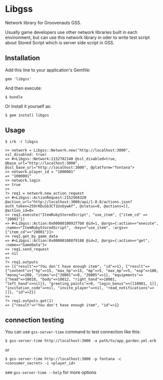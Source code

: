 # Libgss

Network library for Groovenauts GSS.

Usually game developers use other network libraries built in each environment,
but can use this network library in oder to write test script about Stored Script
which is server side script in GSS.

## Installation

Add this line to your application's Gemfile:

    gem 'libgss'

And then execute:

    $ bundle

Or install it yourself as:

    $ gem install libgss

## Usage

```
$ irb -r libgss

>> network = Libgss::Network.new("http://localhost:3000", ssl_disabled: true)
=> #<Libgss::Network:2152782140 @ssl_disabled=true, @base_url="http://localhost:3000", @ssl_base_url="http://localhost:3000", @platform="fontana">
>> network.player_id = "1000001"
=> "1000001"
>> network.login
=> true
>> 
?> req1 = network.new_action_request
=> #<Libgss::ActionRequest:2152568320 @action_url="http://localhost:3000/api/1.0.0/actions.json?auth_token=259rKDuSb3CT1UxbywAf", @status=0, @actions=[], @action_id=0>
>> req1.execute("ItemRubyStoredScript", "use_item", {"item_cd" => "20001"})
=> #<Libgss::Action:0x0000010092f7b0 @id=1, @args={:action=>"execute", :name=>"ItemRubyStoredScript", :key=>"use_item", :args=>{"item_cd"=>"20001"}}>
>> req1.get_by_game_data
=> #<Libgss::Action:0x000001008f9188 @id=2, @args={:action=>"get", :name=>"GameData"}>
>> req1.send_request
=> nil
>> 
?> req1.outputs
=> [{"result"=>"You don't have enough item", "id"=>1}, {"result"=>{"content"=>{"hp"=>15, "max_hp"=>15, "mp"=>5, "max_mp"=>5, "exp"=>100, "money"=>200, "items"=>{"20001"=>0, "20005"=>1}, "equipments"=>{"head"=>10018, "body"=>10012, "right_hand"=>10001, "left_hand"=>nil}}, "greeting_points"=>0, "login_bonus"=>[[10001, 1]], "invitation_code"=>nil, "invite_player"=>nil, "read_notifications"=>[]}, "id"=>2}]
>> 
?> req1.outputs.get(1)
=> {"result"=>"You don't have enough item", "id"=>1}
```


## connection testing

You can use `gss-server-time` command to test connection like this:

```
$ gss-server-time http://localhost:3000 -a path/to/app_garden.yml.erb
```

or

```
$ gss-server-time http://localhost:3000 -p fontana -c <consumer_secret> -i <player_id>
```

see `gss-server-time --help` for more options
